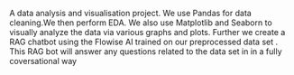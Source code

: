 A data analysis and visualisation project. 
We use Pandas for data cleaning.We then perform EDA.
We also use Matplotlib and Seaborn to visually analyze the data via various graphs and plots.
Further we create a RAG chatbot using the Flowise AI trained on our preprocessed data set .
This RAG bot will answer any questions related to the data set in in a fully coversational way 
